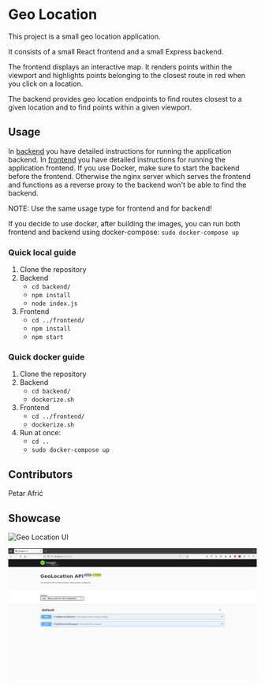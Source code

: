 # Geo Location

This project is a small geo location application.

It consists of a small React frontend and a small Express backend. 

The frontend displays an interactive map. 
It renders points within the viewport and highlights points belonging to the closest route in red when you click on a location.

The backend provides geo location endpoints to find routes closest to a given location and to find points within a given viewport. 

## Usage

In [backend](backend/) you have detailed instructions for running the application backend. 
In [frontend](frontend/) you have detailed instructions for running the application frontend. 
If you use Docker, make sure to start the backend before the frontend. Otherwise the nginx server which serves the frontend and functions as a reverse proxy to the backend won't be able to find the backend.

NOTE: Use the same usage type for frontend and for backend!

If you decide to use docker, after building the images, you can run both frontend and backend using docker-compose:
`sudo docker-compose up`

### Quick local guide

1. Clone the repository
2. Backend
   - `cd backend/`
   - `npm install`
   - `node index.js`
3. Frontend
   - `cd ../frontend/`
   - `npm install`
   - `npm start`

### Quick docker guide

1. Clone the repository
2. Backend
   - `cd backend/`
   - `dockerize.sh`
3. Frontend
   - `cd ../frontend/`
   - `dockerize.sh`
4. Run at once:
   - `cd ..`
   - `sudo docker-compose up`

## Contributors

Petar Afrić

## Showcase

![Geo Location UI](docs/images/goe-location-example.gif)

![Geo Location API Swagger](docs/images/geo-loc-swagger.png)